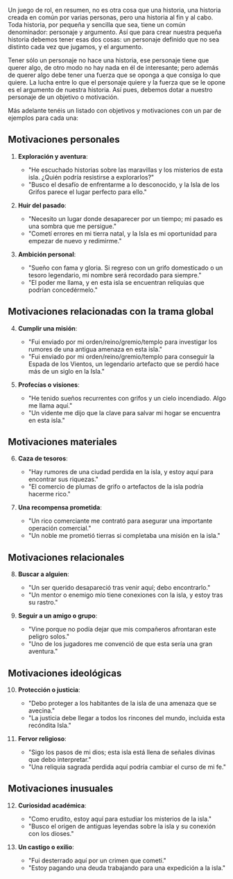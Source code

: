 Un juego de rol, en resumen, no es otra cosa que una historia, una historia creada en común por varias personas, pero una historia al fin y al cabo. Toda historia, por pequeña y sencilla que sea, tiene un común denominador: personaje y argumento. Así que para crear nuestra pequeña historia debemos tener esas dos cosas: un personaje definido que no sea distinto cada vez que jugamos, y el argumento. 

Tener sólo un personaje no hace una historia, ese personaje tiene que querer algo, de otro modo no hay nada en él de interesante; pero además de querer algo debe tener una fuerza que se oponga a que consiga lo que quiere. La lucha entre lo que el personaje quiere y la fuerza que se le opone es el argumento de nuestra historia. Así pues, debemos dotar a nuestro personaje de un objetivo o motivación.

Más adelante tenéis un listado con objetivos y motivaciones con un par de ejemplos para cada una:

## **Motivaciones personales**

1. **Exploración y aventura**:
    - "He escuchado historias sobre las maravillas y los misterios de esta isla. ¿Quién podría resistirse a explorarlos?"
    - "Busco el desafío de enfrentarme a lo desconocido, y la Isla de los Grifos parece el lugar perfecto para ello."

2. **Huir del pasado**:
    - "Necesito un lugar donde desaparecer por un tiempo; mi pasado es una sombra que me persigue."
    - "Cometí errores en mi tierra natal, y la Isla es mi oportunidad para empezar de nuevo y redimirme."

3. **Ambición personal**:
    - "Sueño con fama y gloria. Si regreso con un grifo domesticado o un tesoro legendario, mi nombre será recordado para siempre."
    - "El poder me llama, y en esta isla se encuentran reliquias que podrían concedérmelo."

## **Motivaciones relacionadas con la trama global**

4. **Cumplir una misión**:
    - "Fui enviado por mi orden/reino/gremio/templo para investigar los rumores de una antigua amenaza en esta isla."
    - "Fui enviado por mi orden/reino/gremio/templo para conseguir la Espada de los Vientos, un legendario artefacto que se perdió hace más de un siglo en la Isla."

5. **Profecías o visiones**:
    - "He tenido sueños recurrentes con grifos y un cielo incendiado. Algo me llama aquí."
    - "Un vidente me dijo que la clave para salvar mi hogar se encuentra en esta isla."

## **Motivaciones materiales**

6. **Caza de tesoros**:
    - "Hay rumores de una ciudad perdida en la isla, y estoy aquí para encontrar sus riquezas."
    - "El comercio de plumas de grifo o artefactos de la isla podría hacerme rico."

7. **Una recompensa prometida**:
    - "Un rico comerciante me contrató para asegurar una importante operación comercial."
    - "Un noble me prometió tierras si completaba una misión en la isla."

## **Motivaciones relacionales**

8. **Buscar a alguien**:
    - "Un ser querido desapareció tras venir aquí; debo encontrarlo."
    - "Un mentor o enemigo mío tiene conexiones con la isla, y estoy tras su rastro."

9. **Seguir a un amigo o grupo**:
    - "Vine porque no podía dejar que mis compañeros afrontaran este peligro solos."
    - "Uno de los jugadores me convenció de que esta sería una gran aventura."

## **Motivaciones ideológicas**

10. **Protección o justicia**:
	- "Debo proteger a los habitantes de la isla de una amenaza que se avecina."
	- "La justicia debe llegar a todos los rincones del mundo, incluida esta recóndita Isla."

11. **Fervor religioso**:
	- "Sigo los pasos de mi dios; esta isla está llena de señales divinas que debo interpretar."
	- "Una reliquia sagrada perdida aquí podría cambiar el curso de mi fe."

## **Motivaciones inusuales**

12. **Curiosidad académica**:
	- "Como erudito, estoy aquí para estudiar los misterios de la isla."
	- "Busco el origen de antiguas leyendas sobre la isla y su conexión con los dioses."

13. **Un castigo o exilio**:
	- "Fui desterrado aquí por un crimen que cometí."
	- "Estoy pagando una deuda trabajando para una expedición a la isla."

